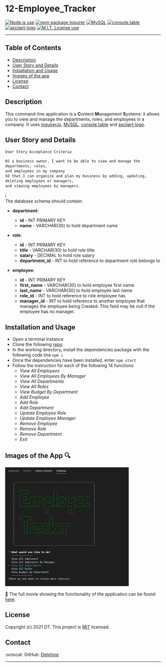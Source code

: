 # 12-Employee_Tracker
  

 <a href="https://img.shields.io/badge/node-v12.19.0-orange?style=plastic"><img alt="Node.js use" src="https://img.shields.io/badge/node-v12.19.0-orange?style=plastic"/></a>
<a href="https://img.shields.io/badge/npm-Inquirer-red?style=plastic"><img alt="npm package Inquirer" src="https://img.shields.io/badge/npm-Inquirer-red?style=plastic" /></a>
<a href="https://img.shields.io/badge/npm-MySQL-yellow?style=plastic"><img alt="MySQL" src="https://img.shields.io/badge/npm-MySQL-yellow?style=plastic"/></a>
<a href="https://img.shields.io/badge/npm-console.table-blue?style=plastic"><img alt="console.table" src="https://img.shields.io/badge/npm-console.table-blue?style=plastic"/></a>
<a href="https://img.shields.io/badge/npm-asciiart--logo-yellowgreen?style=plastic"><img alt="asciiart-logo" src="https://img.shields.io/badge/npm-asciiart--logo-yellowgreen?style=plastic"/></a>
 <a href="https://img.shields.io/badge/License-MIT-brightgreen?style=plastic"><img alt="M.I.T. License use" src="https://img.shields.io/badge/License-MIT-brightgreen?style=plastic"/></a>  

---

## Table of Contents  
* [Description](#Description)
* [User Story and Details](#User-Story-and-Details)  
* [Installation and Usage](#Installation-and-Usage)  
* [Images of the app](#Images-of-the-app-)  
* [License](#License)  
* [Contact](#Contact) 


## Description
This command-line application is a **C**ontent **M**anagement **S**ystems: it allows you to view and manage the departments, roles, and employees in a company. It uses [inquirerJs](https://www.npmjs.com/package/express), [MySQL](https://www.npmjs.com/package/mysql),  [console.table](https://www.npmjs.com/package/console.table) and [asciiart-logo](https://www.npmjs.com/package/asciiart-logo).  


## User Story and Details


```
User Story Acceptance Criteria
```
```
AS a business owner, I want to be able to view and manage the departments, roles,  
and employees in my company
SO that I can organize and plan my business by adding, updating, deleting employees or managers,  
and viewing employees by managers.

```

:information_source:  
The database schema should contain:  
* **department**:

  * **id** - INT PRIMARY KEY
  * **name** - VARCHAR(30) to hold department name

* **role**:

  * **id** - INT PRIMARY KEY
  * **title** -  VARCHAR(30) to hold role title
  * **salary** -  DECIMAL to hold role salary
  * **department_id** -  INT to hold reference to department role belongs to

* **employee**:

  * **id** - INT PRIMARY KEY
  * **first_name** - VARCHAR(30) to hold employee first name
  * **last_name** - VARCHAR(30) to hold employee last name
  * **role_id** - INT to hold reference to role employee has
  * **manager_id** - INT to hold reference to another employee that manages the employee being Created. This field may be null if the employee has no manager. 



## Installation and Usage  

- Open a terminal instance  
- Clone the following [repo](https://github.com/Delph-Sunny/12-Employee_Tracker)  
- In the working directory, install the dependencies package with the following code line `npm i`  
- Once the dependencies have been installed, enter `npm start`  
- Follow the instruction for each of the following 14 functions:
  - *View All Employees*
  - *View All Employees By Manager*
  - *View All Departments*              
  - *View All Roles*
  - *View Budget By Department*
  - *Add Employee*
  - *Add Role*
  - *Add Department*
  - *Update Employee Role*
  - *Update Employee Manager*
  - *Remove Employee*
  - *Remove Role*
  - *Remove Department*
  - *Exit*
  

## Images of the App :mag:  
  
![Employee_Tracker](./images/Snippet1.PNG) 

:movie_camera: The full movie showing the functionality of the application can be found [here](https://drive.google.com/file/d/1KtZNt4bHzUTk7CSmuGFbbxoV55NaIFl5/view). 
  

## License  

Copyright (c) 2021 DT. This project is [MIT](https://choosealicense.com/licenses/mit) licensed.

## Contact  

:octocat:  GitHub: [Delphine](https://github.com/Delph-Sunny)  


---